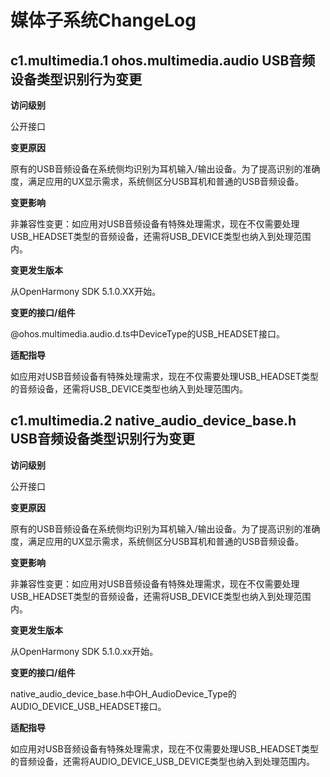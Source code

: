 # 媒体子系统ChangeLog

## c1.multimedia.1 ohos.multimedia.audio USB音频设备类型识别行为变更
**访问级别**

公开接口

**变更原因**

原有的USB音频设备在系统侧均识别为耳机输入/输出设备。为了提高识别的准确度，满足应用的UX显示需求，系统侧区分USB耳机和普通的USB音频设备。

**变更影响**

非兼容性变更：如应用对USB音频设备有特殊处理需求，现在不仅需要处理USB_HEADSET类型的音频设备，还需将USB_DEVICE类型也纳入到处理范围内。

**变更发生版本**

从OpenHarmony SDK 5.1.0.XX开始。

**变更的接口/组件**

@ohos.multimedia.audio.d.ts中DeviceType的USB_HEADSET接口。

**适配指导**

如应用对USB音频设备有特殊处理需求，现在不仅需要处理USB_HEADSET类型的音频设备，还需将USB_DEVICE类型也纳入到处理范围内。

## c1.multimedia.2 native_audio_device_base.h USB音频设备类型识别行为变更
**访问级别**

公开接口

**变更原因**

原有的USB音频设备在系统侧均识别为耳机输入/输出设备。为了提高识别的准确度，满足应用的UX显示需求，系统侧区分USB耳机和普通的USB音频设备。

**变更影响**

非兼容性变更：如应用对USB音频设备有特殊处理需求，现在不仅需要处理USB_HEADSET类型的音频设备，还需将USB_DEVICE类型也纳入到处理范围内。

**变更发生版本**

从OpenHarmony SDK 5.1.0.xx开始。

**变更的接口/组件**

native_audio_device_base.h中OH_AudioDevice_Type的AUDIO_DEVICE_USB_HEADSET接口。

**适配指导**

如应用对USB音频设备有特殊处理需求，现在不仅需要处理USB_HEADSET类型的音频设备，还需将AUDIO_DEVICE_USB_DEVICE类型也纳入到处理范围内。